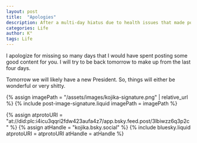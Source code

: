 ```yaml
---
layout: post
title:  "Apologies"
description: After a multi-day hiatus due to health issues that made posting feel overwhelming, I'm finally feeling well enough to get back to writing. Sometimes we need to listen to our bodies and take breaks, but now I'm ready to resume sharing content with you all.
categories: Life
author: K°
tags: Life
---
```


I apologize for missing so many days that I would have spent posting some good content for you. I will try to be back tomorrow to make up from the last four days.

Tomorrow we will likely have a new President. So, things will either be wonderful or very shitty.
<!-- signature -->
{% assign imagePath = "/assets/images/kojika-signature.png" | relative_url %}
{% include post-image-signature.liquid imagePath = imagePath %}

<!-- comments -->
{% assign atprotoURI = "at://did:plc:i4icu3qqri2fdw423aufa4z7/app.bsky.feed.post/3lbiwzz6q3p2c" %}
{% assign atHandle = "kojika.bsky.social" %}
{% include bluesky.liquid atprotoURI = atprotoURI atHandle = atHandle %}